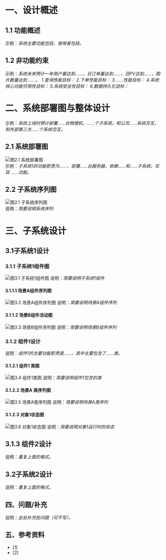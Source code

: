 # 一、设计概述
## 1.1 功能概述
示例：*系统主要功能包括，使用者包括。*

## 1.2 非功能约束
示例：*系统未来预计一年用户量达到……，日订单量达到……，日PV达到……，图片数量达到 ……。  1.查询性能目标：   2.下单性能目标：   3.……性能目标：   4.系统核心功能可用性目标：    5.系统安全性目标：    6.数据持久化目标：*

# 二、系统部署图与整体设计
示例：*系统上线时预计部署……台物理机，……个子系统，和公司……系统交互，和外部第三方……个系统交互。*
## 2.1 系统部署图
![图2.1 系统部署图](图片链接)   
示例：*子系统1的功能职责为……，部署……台服务器，依赖……和……子系统，实现 ……功能。*
## 2.2 子系统序列图
![图2.1 子系统序列图](图片链接)    
说明：*简要说明系统序列*

# 三、子系统设计
## 3.1子系统1设计
### 3.1.1 子系统1组件图
![图3.1 子系统1组件图](图片链接)
说明：*简要说明子系统1组件*

#### 3.1.1.1 场景A组件序列图
![图3.2 场景A组件序列图](图片链接)
说明：*简要说明场景A组件序列*

#### 3.1.1.2 场景B组件活动图
![图3.3 场景B组件序列图](图片链接)
说明：*简要说明场景B组件序列*

### 3.1.2 组件1设计
说明：*组件1的主要功能职责是……，其中主要包含了……类。*
#### 3.1.2.1 组件1 类图
![图3.4 组件1类图](图片链接)
说明：*简要说明组件1包含的类*

#### 3.1.2.2 场景A 类序列图
![图3.5 场景A类序列图](图片链接)
说明：*简要说明场景A类序列*

#### 3.1.2.3 对象1状态图
![图3.6 对象1状态图](图片链接)
说明：*简要说明对象1运行时的状态*

## 3.1.3 组件2设计
说明：*重复上面的格式。*

## 3.2子系统2设计
说明：*重复上面的格式。*

## 四、问题/补充
说明：*此处补充些问题（可不写）。*
## 五、参考资料
- [1]
- [2]